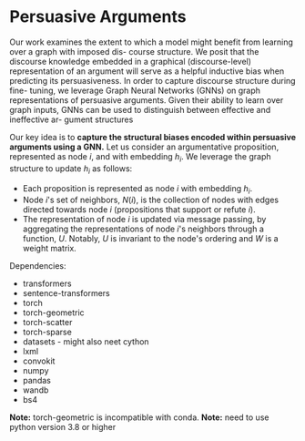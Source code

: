 # Persuasive Arguments
Our work examines the extent to which a model might
benefit from learning over a graph with imposed dis-
course structure. We posit that the discourse knowledge
embedded in a graphical (discourse-level) representation
of an argument will serve as a helpful inductive bias when
predicting its persuasiveness.
In order to capture discourse structure during fine-
tuning, we leverage Graph Neural Networks (GNNs) on
graph representations of persuasive arguments. Given
their ability to learn over graph inputs, GNNs can be
used to distinguish between effective and ineffective ar-
gument structures

Our key idea is  to __capture the structural biases encoded within persuasive arguments using a GNN.__
Let us consider an argumentative proposition, represented as node $i$, and with embedding $h_i$. We leverage the graph structure to update $h_i$ as follows:
* Each proposition is  represented as node $i$ with embedding $h_i$.
* Node $i$'s set of neighbors, $N(i)$, is the collection of nodes with edges directed towards node $i$ (propositions that support or refute $i$).
* The representation of node $i$ is updated via message passing, by aggregating the representations of node $i$'s neighbors through a function, $U$. Notably, $U$ is invariant to the node's ordering and $W$ is a weight matrix.

     
Dependencies:
* transformers
* sentence-transformers
* torch
* torch-geometric
* torch-scatter
* torch-sparse
* datasets - might also neet cython
* lxml
* convokit
* numpy
* pandas
* wandb
* bs4

**Note:**  torch-geometric is incompatible with conda.
**Note:** need to use python version 3.8 or higher
